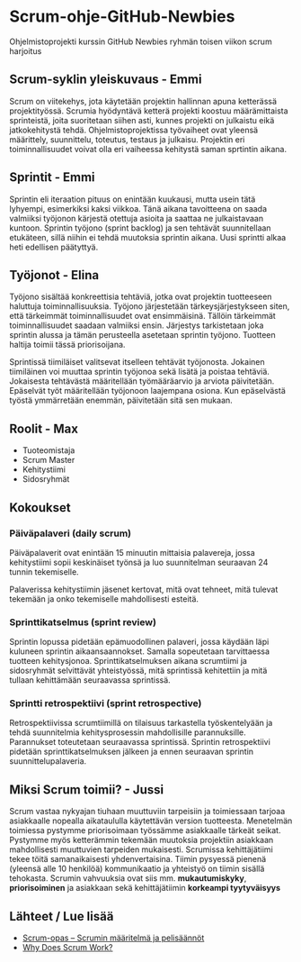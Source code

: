 # Scrum-ohje-GitHub-Newbies
Ohjelmistoprojekti kurssin GitHub Newbies ryhmän toisen viikon scrum harjoitus

## Scrum-syklin yleiskuvaus - Emmi
Scrum on viitekehys, jota käytetään projektin hallinnan apuna ketterässä projektityössä. Scrumia hyödyntävä ketterä projekti koostuu määrämittaista sprinteistä, joita suoritetaan siihen asti, kunnes projekti on julkaistu eikä jatkokehitystä tehdä. Ohjelmistoprojektissa työvaiheet ovat yleensä määrittely, suunnittelu, toteutus, testaus ja julkaisu. Projektin eri toiminnallisuudet voivat olla eri vaiheessa kehitystä saman sprtintin aikana. 

## Sprintit - Emmi
Sprintin eli iteraation pituus on enintään kuukausi, mutta usein tätä lyhyempi, esimerkiksi kaksi viikkoa. Tänä aikana tavoitteena on saada valmiiksi työjonon kärjestä otettuja asioita ja saattaa ne julkaistavaan kuntoon. Sprintin työjono (sprint backlog) ja sen tehtävät suunnitellaan etukäteen, sillä niihin ei tehdä muutoksia sprintin aikana. Uusi sprintti alkaa heti edellisen päätyttyä. 

## Työjonot - Elina

Työjono sisältää konkreettisia tehtäviä, jotka ovat projektin tuotteeseen haluttuja toiminnallisuuksia. Työjono järjestetään tärkeysjärjestykseen siten, että tärkeimmät toiminnallisuudet ovat ensimmäisinä. Tällöin tärkeimmät toiminnallisuudet saadaan valmiiksi ensin. Järjestys tarkistetaan joka sprintin alussa ja tämän perusteella asetetaan sprintin työjono. Tuotteen haltija toimii tässä priorisoijana. 

Sprintissä tiimiläiset valitsevat itselleen tehtävät työjonosta. Jokainen tiimiläinen voi muuttaa sprintin työjonoa sekä lisätä ja poistaa tehtäviä. Jokaisesta tehtävästä määritellään työmääräarvio ja arviota päivitetään. Epäselvät työt määritellään työjonoon laajempana osiona. Kun epäselvästä työstä ymmärretään enemmän, päivitetään sitä sen mukaan.

## Roolit - Max
+ Tuoteomistaja
+ Scrum Master
+ Kehitystiimi
+ Sidosryhmät

## Kokoukset
### Päiväpalaveri (daily scrum)
Päiväpalaverit ovat enintään 15 minuutin mittaisia palavereja, jossa kehitystiimi sopii keskinäiset työnsä ja luo suunnitelman seuraavan 24 tunnin tekemiselle. 

Palaverissa kehitystiimin jäsenet kertovat, mitä ovat tehneet, mitä tulevat tekemään ja onko tekemiselle mahdollisesti esteitä. 

### Sprinttikatselmus (sprint review)
Sprintin lopussa pidetään epämuodollinen palaveri, jossa käydään läpi kuluneen sprintin aikaansaannokset. Samalla sopeutetaan tarvittaessa tuotteen kehitysjonoa. Sprinttikatselmuksen aikana scrumtiimi ja sidosryhmät selvittävät yhteistyössä, mitä sprintissä kehitettiin ja mitä tullaan kehittämään seuraavassa sprintissä. 

### Sprintti retrospektiivi (sprint retrospective)
Retrospektiivissa scrumtiimillä on tilaisuus tarkastella työskentelyään ja tehdä suunnitelmia kehitysprosessin mahdollisille parannuksille. Parannukset toteutetaan seuraavassa sprintissä. Sprintin retrospektiivi pidetään sprinttikatselmuksen jälkeen ja ennen seuraavan sprintin suunnittelupalaveria. 

## Miksi Scrum toimii? - Jussi
Scrum vastaa nykyajan tiuhaan muuttuviin tarpeisiin ja toimiessaan tarjoaa asiakkaalle nopealla aikataululla käytettävän version tuotteesta. Menetelmän toimiessa pystymme priorisoimaan työssämme asiakkaalle tärkeät seikat. Pystymme myös ketterämmin tekemään muutoksia projektiin asiakkaan mahdollisesti muuttuvien tarpeiden mukaisesti. Scrumissa kehittäjätiimi tekee töitä samanaikaisesti yhdenvertaisina. Tiimin pysyessä pienenä (yleensä alle 10 henkilöä) kommunikaatio ja yhteistyö on tiimin sisällä tehokasta. Scrumin vahvuuksia ovat siis mm. **mukautumiskyky**, **priorisoiminen** ja asiakkaan sekä kehittäjätiimin **korkeampi tyytyväisyys**

## Lähteet / Lue lisää
+ [Scrum-opas – Scrumin määritelmä ja pelisäännöt](https://scrumguides.org/docs/scrumguide/v2017/2017-Scrum-Guide-Finnish.pdf)
+ [Why Does Scrum Work?](https://www.agilest.org/scrum/why-does-scrum-work/)
